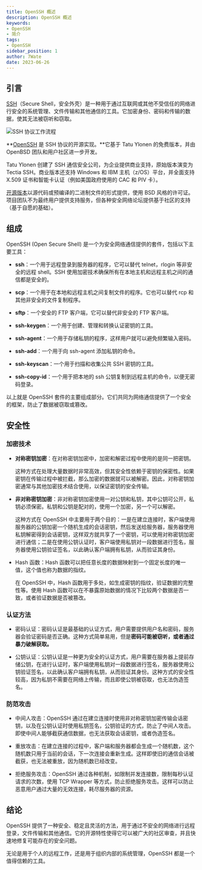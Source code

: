 ```yaml
---
title: OpenSSH 概述
description: OpenSSH 概述
keywords:
- OpenSSH
- 简介
tags:
- OpenSSH
sidebar_position: 1
author: 7Wate
date: 2023-06-26
---
```


## 引言

[SSH](https://www.ssh.com/)（Secure Shell，安全外壳）是一种用于通过互联网或其他不受信任的网络进行安全的系统管理、文件传输和其他通信的工具。它加密身份、密码和传输的数据，使其无法被窃听和窃取。

![SSH 协议工作流程](https://static.7wate.com/img/2023/06/27/2bb25fab91fda.png)

**[OpenSSH](https://www.openssh.com/) 是 SSH 协议的开源实现。**它基于 Tatu Ylonen 的免费版本，并由 OpenBSD 团队和用户社区进一步开发。

Tatu Ylonen 创建了 SSH 通信安全公司，为企业提供商业支持，原始版本演变为 Tectia SSH。商业版本还支持 Windows 和 IBM 主机（z/OS）平台，并全面支持 X.509 证书和智能卡认证（例如美国政府使用的 CAC 和 PIV 卡）。

[开源版本](https://github.com/openssh/openssh-portable)以源代码或预编译的二进制文件的形式提供，使用 BSD 风格的许可证。项目团队不为最终用户提供支持服务，但各种安全网络论坛提供基于社区的支持（基于自愿的基础）。

## 组成

OpenSSH (Open Secure Shell) 是一个为安全网络通信提供的套件，包括以下主要工具：

-   **ssh**：一个用于远程登录到服务器的程序，它可以替代 telnet，rlogin 等非安全的远程 shell。SSH 使用加密技术确保所有在本地主机和远程主机之间的通信都是安全的。

-   **scp**：一个用于在本地和远程主机之间复制文件的程序。它也可以替代 rcp 和其他非安全的文件复制程序。

-   **sftp**：一个安全的 FTP 客户端，它可以替代非安全的 FTP 客户端。

-   **ssh-keygen**：一个用于创建、管理和转换认证密钥的工具。

-   **ssh-agent**：一个用于存储私钥的程序，这样用户就可以避免频繁输入密码。

-   **ssh-add**：一个用于向 ssh-agent 添加私钥的命令。

-   **ssh-keyscan**：一个用于扫描和收集公共 SSH 密钥的工具。

-   **ssh-copy-id**：一个用于把本地的 ssh 公钥复制到远程主机的命令，以便无密码登录。

以上就是 OpenSSH 套件的主要组成部分。它们共同为网络通信提供了一个安全的框架，防止了数据被窃取或篡改。

## 安全性

### 加密技术

-   **对称密钥加密**：在对称密钥加密中，加密和解密过程中使用的是同一把密钥。

    这种方式在处理大量数据时非常高效，但其安全性依赖于密钥的保密性。如果密钥在传输过程中被拦截，那么加密的数据就可以被解密。因此，对称密钥加密通常与其他加密技术结合使用，以保证密钥的安全传输。

-   **非对称密钥加密**：非对称密钥加密使用一对公钥和私钥，其中公钥可公开，私钥必须保密。私钥和公钥是配对的，使用一个加密，另一个可以解密。

    这种方式在 OpenSSH 中主要用于两个目的：一是在建立连接时，客户端使用服务器的公钥加密一个随机生成的会话密钥，然后发送给服务器，服务器使用私钥解密得到会话密钥，这样双方就共享了一个密钥，可以使用对称密钥加密进行通信；二是在使用公钥认证时，客户端使用私钥对一段数据进行签名，服务器使用公钥验证签名，以此确认客户端拥有私钥，从而验证其身份。

-   Hash 函数：Hash 函数可以把任意长度的数据映射到一个固定长度的唯一值，这个值也称为数据的指纹。

    在 OpenSSH 中，Hash 函数用于多处，如生成密钥的指纹，验证数据的完整性等。使用 Hash 函数可以在不暴露原始数据的情况下比较两个数据是否一致，或者验证数据是否被篡改。

### 认证方法

-   密码认证：密码认证是最基础的认证方式，用户需要提供用户名和密码，服务器会验证密码是否正确。这种方式简单易用，但是**密码可能被窃听，或者通过暴力破解获取。**

-   公钥认证：公钥认证是一种更为安全的认证方式，用户需要在服务器上提前存储公钥，在进行认证时，客户端使用私钥对一段数据进行签名，服务器使用公钥验证签名，以此确认客户端拥有私钥，从而验证其身份。这种方式的安全性较高，因为私钥不需要在网络上传输，而且即使公钥被窃取，也无法伪造签名。

### 防范攻击

-   中间人攻击：OpenSSH 通过在建立连接时使用非对称密钥加密传输会话密钥，以及在公钥认证时使用私钥签名，公钥验证的方式，防止了中间人攻击。即使中间人能够截获通信数据，也无法获取会话密钥，或者伪造签名。

-   重放攻击：在建立连接的过程中，客户端和服务器都会生成一个随机数，这个随机数只用于当前的会话，下一次连接会重新生成。这样即使旧的通信会话被截获，也无法被重放，因为随机数已经改变。

-   拒绝服务攻击：OpenSSH 通过各种机制，如限制并发连接数，限制每秒认证请求的次数，使用 TCP Wrapper 等方式，防止拒绝服务攻击。这样可以防止恶意用户通过大量的无效连接，耗尽服务器的资源。

## 结论

OpenSSH 提供了一种安全、稳定且灵活的方法，用于通过不安全的网络进行远程登录，文件传输和其他通信。它的开源特性使得它可以被广大的社区审查，并且快速地修复可能存在的安全问题。

无论是用于个人的远程工作，还是用于组织内部的系统管理，OpenSSH 都是一个值得信赖的工具。
